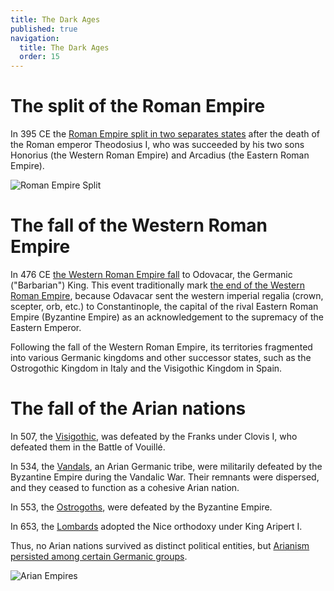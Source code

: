 ```yaml
---
title: The Dark Ages
published: true
navigation:
  title: The Dark Ages
  order: 15
---
```


# The split of the Roman Empire

In 395 CE the [Roman Empire split in two separates states](https://study.com/academy/lesson/the-division-of-rome-into-eastern-and-western-empires.html) after the death of the Roman emperor Theodosius I, who was succeeded by his two sons Honorius (the Western Roman Empire) and Arcadius (the Eastern Roman Empire).

![Roman Empire Split](roman_empires.jpg)

# The fall of the Western Roman Empire

In 476 CE [the Western Roman Empire fall](https://en.wikipedia.org/wiki/Deposition_of_Romulus_Augustus) to Odovacar, the Germanic ("Barbarian") King. This event traditionally mark [the end of the Western Roman Empire](https://dlab.epfl.ch/wikispeedia/wpcd/wp/r/Romulus_Augustus.htm), because Odavacar sent the western imperial regalia (crown, scepter, orb, etc.) to Constantinople, the capital of the rival Eastern Roman Empire (Byzantine Empire) as an acknowledgement to the supremacy of the Eastern Emperor.

Following the fall of the Western Roman Empire, its territories fragmented into various Germanic kingdoms and other successor states, such as the Ostrogothic Kingdom in Italy and the Visigothic Kingdom in Spain.

# The fall of the Arian nations

In 507, the [Visigothic](https://en.wikipedia.org/wiki/Visigoths), was defeated by the Franks under Clovis I, who defeated them in the Battle of Vouillé.

In 534, the [Vandals](https://en.wikipedia.org/wiki/Arianism), an Arian Germanic tribe, were militarily defeated by the Byzantine Empire during the Vandalic War. Their remnants were dispersed, and they ceased to function as a cohesive Arian nation.

In 553, the [Ostrogoths](https://en.wikipedia.org/wiki/Ostrogoths), were defeated by the Byzantine Empire.

In 653, the [Lombards](https://en.wikipedia.org/wiki/Arianism) adopted the Nice orthodoxy under King Aripert I.

Thus, no Arian nations survived as distinct political entities, but [Arianism persisted among certain Germanic groups](https://en.wikipedia.org/wiki/Arianism).

![Arian Empires](arian_empires.jpg)
